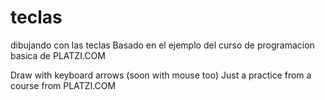 # teclas
dibujando con las teclas
Basado en el ejemplo del curso de programacion basica de PLATZI.COM

Draw with keyboard arrows (soon with mouse too)
Just a practice from a course from PLATZI.COM
